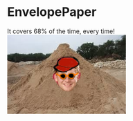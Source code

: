EnvelopePaper
=============

It covers 68% of the time, every time!
![](https://raw.githubusercontent.com/nucleosynthesis/EnvelopePaper/master/imag.png)
